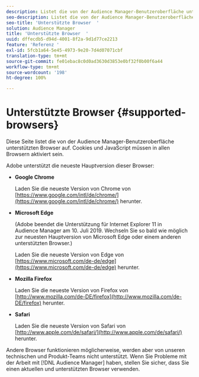 ```yaml
---
description: Listet die von der Audience Manager-Benutzeroberfläche unterstützten Browser auf. Cookies und JavaScript müssen in allen Browsern aktiviert sein.
seo-description: Listet die von der Audience Manager-Benutzeroberfläche unterstützten Browser auf. Cookies und JavaScript müssen in allen Browsern aktiviert sein.
seo-title: 'Unterstützte Browser  '
solution: Audience Manager
title: 'Unterstützte Browser  '
uuid: dffecdb5-d94d-4001-8f2a-9d1d77ce2213
feature: 'Referenz '
exl-id: 5fcb1a64-5e45-4973-9e20-7d4d07071cbf
translation-type: tm+mt
source-git-commit: fe01ebac8c0d0ad3630d3853e0bf32f0b00f6a44
workflow-type: tm+mt
source-wordcount: '198'
ht-degree: 100%

---
```


# Unterstützte Browser {#supported-browsers} 

Diese Seite listet die von der Audience Manager-Benutzeroberfläche unterstützten Browser auf. Cookies und JavaScript müssen in allen Browsern aktiviert sein.

<!-- 

c_supported_browsers.xml

 -->

Adobe unterstützt die neueste Hauptversion dieser Browser:

* **Google Chrome**

   Laden Sie die neueste Version von Chrome von [https://www.google.com/intl/de/chrome/](https://www.google.com/intl/de/chrome/) herunter.

* **Microsoft Edge**

   (Adobe beendet die Unterstützung für Internet Explorer 11 in Audience Manager am 10. Juli 2019. Wechseln Sie so bald wie möglich zur neuesten Hauptversion von Microsoft Edge oder einem anderen unterstützten Browser.)

   Laden Sie die neueste Version von Edge von [https://www.microsoft.com/de-de/edge](https://www.microsoft.com/de-de/edge) herunter.

* **Mozilla Firefox**

   Laden Sie die neueste Version von Firefox von [http://www.mozilla.com/de-DE/firefox](http://www.mozilla.com/de-DE/firefox) herunter.

* **Safari**

   Laden Sie die neueste Version von Safari von [http://www.apple.com/de/safari/](http://www.apple.com/de/safari/) herunter.

Andere Browser funktionieren möglicherweise, werden aber von unseren technischen und Produkt-Teams nicht unterstützt. Wenn Sie Probleme mit der Arbeit mit [!DNL Audience Manager] haben, stellen Sie sicher, dass Sie einen aktuellen und unterstützten Browser verwenden.
